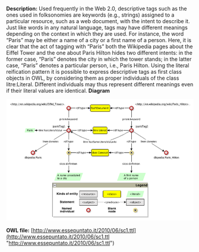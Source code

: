 __Description:__ 
 Used frequently in the Web 2.0, descriptive tags such as the ones used in folksonomies are keywords (e.g., strings) assigned to a particular resource, such as a web document, with the intent to describe it. Just like words in any natural language, tags may have different meanings depending on the context in which they are used. For instance, the word “Paris” may be either a name of a city or a first name of a person. Here, it is clear that the act of tagging with “Paris” both the Wikipedia pages about the Eiffel Tower and the one about Paris Hilton hides two different intents: in the former case, “Paris” denotes the city in which the tower stands; in the latter case, “Paris” denotes a particular person, i.e., Paris Hilton. Using the literal reification pattern it is possible to express descriptive tags as first class objects in OWL, by considering them as proper individuals of the class litre:Literal. Different individuals may thus represent different meanings even if their literal values are identical.
 __Diagram__ 





[![Image:LiteralReificationExample1.png](../public/images/c/c7/LiteralReificationExample1.png)](../../Image/LiteralReificationExample1.png "Image:LiteralReificationExample1.png")





__OWL file:__ 
[http://www.essepuntato.it/2010/06/sc1.ttl](http://www.essepuntato.it/2010/06/sc1.ttl "http://www.essepuntato.it/2010/06/sc1.ttl")